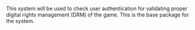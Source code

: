 This system will be used to check user authentication for validating proper digital rights management (DRM) of the game. This is the base package for the system. 